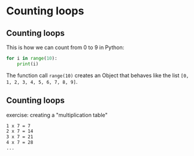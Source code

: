 # Counting loops

## Counting loops

This is how we can count from 0 to 9 in Python:

```py
for i in range(10):
    print(i)
```

The function call `range(10)` creates an Object that behaves like the list `[0, 1, 2, 3, 4, 5, 6, 7, 8, 9]`.

## Counting loops

exercise: creating a "multiplication table"

```txt
1 x 7 = 7
2 x 7 = 14
3 x 7 = 21
4 x 7 = 28
...
```
